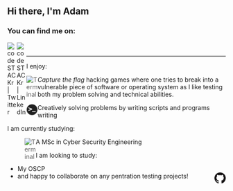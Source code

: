 ## Hi there, I'm Adam

### You can find me on: 
[<img align="left" alt="codeSTACKr | Twitter" width="22px" src="https://cdn.jsdelivr.net/npm/simple-icons@v3/icons/twitter.svg" />](https://twitter.com/gossy_84)
[<img align="left" alt="codeSTACKr | LinkedIn" width="22px" src="https://cdn.jsdelivr.net/npm/simple-icons@v3/icons/linkedin.svg" />](https://www.linkedin.com/in/adam-goss-995398167/)

<br>

---

I enjoy:

><img align="left" alt="Terminal" width="26px" src="https://github.com/FortAwesome/Font-Awesome/blob/master/svgs/solid/network-wired.svg" />
*Capture the flag* hacking games where one tries to break into a vulnerable piece of software or operating system as I like testing both my problem solving and technical abilities.

><img align="left" alt="Terminal" width="26px" src="https://raw.githubusercontent.com/github/explore/80688e429a7d4ef2fca1e82350fe8e3517d3494d/topics/terminal/terminal.png" />
Creatively solving problems by writing scripts and programs writing

I am currently studying:
><img align="left" alt="Terminal" width="26px" src="https://github.com/FortAwesome/Font-Awesome/blob/master/svgs/solid/graduation-cap.svg" />
A MSc in Cyber Security Engineering 

I am looking to study:
- My OSCP
- and happy to collaborate on any pentration testing projects! <img align="right" alt="GitHub" width="26px" src="https://raw.githubusercontent.com/github/explore/78df643247d429f6cc873026c0622819ad797942/topics/github/github.png" />

